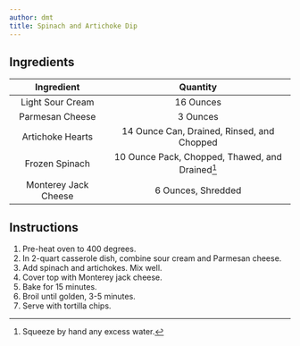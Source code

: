 ```yaml
---
author: dmt
title: Spinach and Artichoke Dip
---
```


## Ingredients

|      Ingredient      |                     Quantity                    |
|:--------------------:|:-----------------------------------------------:|
|   Light Sour Cream   |                    16 Ounces                    |
|    Parmesan Cheese   |                     3 Ounces                    |
|   Artichoke Hearts   |    14 Ounce Can, Drained, Rinsed, and Chopped   |
|    Frozen Spinach    | 10 Ounce Pack, Chopped, Thawed, and Drained[^1] |
| Monterey Jack Cheese |                6 Ounces, Shredded               |

## Instructions
1. Pre-heat oven to 400 degrees.
2. In 2-quart casserole dish, combine sour cream and Parmesan cheese.
3. Add spinach and artichokes. Mix well.
4. Cover top with Monterey jack cheese.
5. Bake for 15 minutes.
6. Broil until golden, 3-5 minutes.
7. Serve with tortilla chips.


[^1]: Squeeze by hand any excess water.
